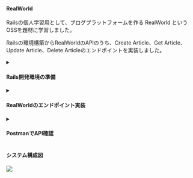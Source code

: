 #### RealWorld
Railsの個人学習用として、ブログプラットフォームを作る RealWorld という OSSを題材に学習しました。

Railsの環境構築からRealWorldのAPIのうち、Create Article、Get Article、Update Article、Delete Articleのエンドポイントを実装しました。

<details>
<summary><h4>Rails開発環境の準備</h4></summary>

下記の開発環境で実施しました。

##### 開発環境
- Edition: Windows 11 Home, Version: 22H2, OSビルド: 22621.1702
- WSL2
- Docker Desktop for Windows: 4.20.1 (110738)
- Docker Engine: 24.0.2
- Docker Compose: v2.18.1
- Ruby: 3.2.2
- Rails: 7.0.5
- MySQL: 8.0.33

次に、ディレクトリは下記の構成にしました。
ディレクトリ名は適宜変えて下さい。

##### ディレクトリ構成
real_world<br>
├realworld<br>
│├Gemfile<br>
│├Gemfile.lock<br>
│├entrypoint.sh<br>
│└Dockerfile<br>
└docker-compose.yml

各種設定ファイルを作成、記述していきます。
まずは、必要なディレクト・ファイルを作成します。

```terminal:console
mkdir real_world
cd real_world

mkdir realworld
touch docker-compose.yml

touch ./realworld/Gemfile
touch ./realworld/Gemfile.lock
touch ./realworld/entrypoint.sh
touch ./realworld/Dockerfile

```

次に、各ファイルを記述していきます。

##### Gemfile
```text:Gemfile
source 'https://rubygems.org'
gem 'rails', '~>7.0.5'
```
Railsは最新の7.0.5を使用しました。
Railsのバージョンは下記サイトから確認して下さい。

https://rubygems.org

##### Gemfile.lock
```text:Gemfile.lock
```
Gemfile.lockファイルはビルド後に、バージョン等の情報が記載されるので、現状は空ファイルのままで大丈夫です。

##### entrypoint.sh
```shell:entrypoint.sh
#!/bin/bash
set -e
rm -f /api/tmp/pids/server.pid
exec "$@"
```
Railsにはサーバー内にserver.pidというファイルが先に存在していたときに、サーバーが再起動できなくなる問題があります。それを回避するためのスクリプトを作成します。

##### Dockerfile
```dockerfile:Dockerfile
FROM ruby:latest
ARG RUBYGEMS_VERSION=3.4.6
RUN mkdir /api
WORKDIR /api
COPY Gemfile /api/Gemfile
COPY Gemfile.lock /api/Gemfile.lock
RUN gem update --system ${RUBYGEMS_VERSION} && \
    bundle install
COPY . /api
COPY entrypoint.sh /usr/bin/
RUN chmod +x /usr/bin/entrypoint.sh
ENTRYPOINT ["entrypoint.sh"]
CMD ["rails", "server", "-b", "0.0.0.0"]
```
おおまかに内容を説明すると、イメージを指定した後にコンテナ内にapiというディレクトリを作成し、作業ディレクトリを指定しています。
次に、ローカルのGemfileとGemfile.lockをコンテナ内にコピーし、その後に、Gemをインストールします。
最後に、コンテナ起動時に実行するスクリプトをコピーし、実行権限を与えて、エンドポイントを設定。コンテナ起動時にRailsサーバが起動するようにしてあります。

##### docker-compose.yml
```yml:docker-compose.yml
version: '3'
services:
  api:
    build: ./realworld/
    command: /bin/sh -c "rm -f tmp/pids/server.pid && bundle exec rails s -p 3000 -b '0.0.0.0'"
    volumes:
      - ./realworld:/api
    ports:
      - 3000:3000
    depends_on:
      - db
    tty: true
    stdin_open: true
  db:
    image: mysql:latest
    command: mysqld --character-set-server=utf8 --collation-server=utf8_unicode_ci
    volumes:
      - db-volume:/var/lib/mysql
    environment:
      MYSQL_ROOT_PASSWORD: password
      TZ: "Asia/Tokyo"
    ports:
      - "3306:3306"
volumes:
  db-volume:
```

おおまかに内容を説明すると、apiというサービス名を指定して、realworld配下のDockerfileを基にイメージをビルドしています。
volumesではローカルのrealworldディレクトリをコンテナ内のapiディレクトリにマウントしています。
depends_onでは、サービスの依存関係を指定しています。今回のように記述した場合、起動時には、db→apiの順に起動します。また、停止時には、api→dbの順に停止します。
また、dbサービスには最新のMySQLイメージを指定しています。
文字化け防止のために、utf8を指定しました。
volumesを記述するとコンテナを作り直したとしてもPCにデータを保存する領域が作成されるので今回はdb-volumesをボリュームしました。

##### docker compose run & build
```text:console
docker compose run api rails new . --force --database=mysql --api
docker compose build
```
apiモードでRailsプロジェクトを作成します。
docker compose runでは引数に指定したサービスのコンテナ内でコマンドを実行します。
api：docker-compose.ymlのservices直下のサービス名
--force：上書きオプション
--database=mysql：使用するデータベース
--api：APIモードの指定

Railsプロジェクトが作成できたら、イメージをビルドします。

##### データベース設定
```yml:./realworld/config/database.yml
default: &default
  adapter: mysql2
  encoding: utf8mb4
  pool: <%= ENV.fetch("RAILS_MAX_THREADS") { 5 } %>
  username: root
  password: password
  host: db
```
./realworld/config/database.ymlを編集します。
デフォルトではpasswordが空白、hostがlocalhostとなっているのでdocker上で設定した値に修正します。

##### データベースの作成
```text:console
docker compose up -d
docker compose exec api rails db:create
```
docker compose up -dでコンテナをバックグランドで実行。
docker compose exec api rails db:createでデータベースを作成しています。

##### コンテナ起動確認とRailsロゴの表示確認
```docker:console
docker-compose ps
NAME                IMAGE               COMMAND                  SERVICE             CREATED             STATUS
     PORTS
real_world-api-1    real_world-api      "entrypoint.sh /bin/…"   api                 34 hours ago        Up 10 minutes       0.0.0.0:3000->3000/tcp
real_world-db-1     mysql:latest        "docker-entrypoint.s…"   db                  34 hours ago        Up 10 minutes       0.0.0.0:3306->3306/tcp, 33060/tcp
```
docker-compose psコマンドでコンテナ情報を確認。
apiとdbが起動(up,running)している事が確認出来たら、下記のアドレスにアクセスしてみましょう。<br>
http://localhost:3000

Railsのロゴが表示されたら成功です。

##### CORS設定
忘れないうちにCORS設定をしておきます。
Gemfileに記載されている下記の部分のコメントアウトを解除します。

```text:Gemfile
gem "rack-cors"
```
コメントアウトして、gemが追加されたのでbundle installします。

```docker:console
docker compose exec api bundle install
```

config/initializers/cors.rbのRails.application.config.middleware.insert_before以下をコメントアウトします。
originsの部分はlocalhost:3000に置き換えて下さい。

```ruby:realworld/config/initializers/cors.rb
Rails.application.config.middleware.insert_before 0, Rack::Cors do
  allow do
    origins "localhost:3000"

    resource "*",
      headers: :any,
      methods: [:get, :post, :put, :patch, :delete, :options, :head]
  end
end
```
</details>

<details>
<summary><h4>RealWorldのエンドポイント実装</h4></summary>

環境構築が出来たら、エンドポイントを作成する為、Model・Controller・ルートの設定をしていきます。

#### Model
Articleに必要なtitle, description, body, slugの型情報を記載し、マイグレーションを実行して、データベースにこの新しいテーブルを作成します。

```docker:console
rails generate model Article title:string description:text body:text slug:string
rails db:migrate
```

これでModelが作成されました。

#### Controller
次に、 ArticlesControllerを作成します。 このControllerは、記事の作成、取得、更新、削除を担当します。 Controllerを作成するには、次のコマンドを実行します。

```docker:console
rails generate controller Articles
```

作成したControllerに以下のアクションを追加します：

```ruby:controller.rb
class Api::ArticlesController < ApplicationController
  before_action :set_article, only: [:show, :update, :destroy]

  # POST /articles
  def create
    @article = Article.new(article_params)
    @article.slug = @article.title.parameterize

    if @article.save
      render json: { article: @article }, status: :created
    else
      render json: @article.errors, status: :unprocessable_entity
    end
  end

  # GET /articles/:slug
  def show
    render json: { article: @article }
  end

  # PATCH/PUT /articles/:slug
  def update
    if @article.update(article_params)
      render json: { article: @article }
    else
      render json: @article.errors, status: :unprocessable_entity
    end
  end

  # DELETE /articles/:slug
  def destroy
    @article.destroy
  end

  private
    def set_article
      @article = Article.find_by_slug!(params[:slug])
    end

    def article_params
      params.require(:article).permit(:title, :description, :body)
    end
end

```

#### Route
最後に、Routeに下記を追加する事で、アクションを有効にします。

```ruby:routes.rb
Rails.application.routes.draw do
  namespace :api do
    resources :articles, param: :slug, only: [:create, :show, :update, :destroy]
  end
end

```

</details>

<details>
<summary><h4>PostmanでAPI確認</h4></summary>
RealWorldのエンドポイントの実装が出来たら、PostmanでAPIをテストします。
下記のURLにアクセスしAPIをテスとしていきます。

https://web.postman.co/


POST, GET, PUT, DELETEそれぞれのアクションを実行するにあたり、下記に示すRealWorldの公式を参照します。

https://realworld-docs.netlify.app/docs/specs/backend-specs/endpoints/#get-article

なお、Article に関わる要素のうち、認証機能及び著者、タグ、お気に入り(favorite) は実装していません。

エンドポイント、HTTPリクエストに対して、HTTPレスポンス(200)が帰ってくればAPIテスト成功です。下記にそれぞれアクションのエンドポイント、HTTPリクエストに対して、HTTPレスポンスを示します。
エンドポイントにはAWS上のインフラにデプロイした下記を使用します。

https://dev-elb.zumens.jp


##### Create Article

- エンドポイント

https://dev-elb.zumens.jp/api/articles

- HTTPリクエスト
```text:body-raw-JSON
{
  "article": {
    "title": "How to train your dragon",
    "description": "Ever wonder how?",
    "body": "You have to believe"
  }
}
```

- HTTPレスポンス
```text:body-raw-JSON
{
  "article": {
    "slug": "how-to-train-your-dragon",
    "title": "How to train your dragon",
    "description": "Ever wonder how?",
    "body": "It takes a Jacobian",
    "createdAt": "2016-02-18T03:22:56.637Z",
    "updatedAt": "2016-02-18T03:48:35.824Z"
    }
}
```

##### Get Article

- エンドポイント

https://dev-elb.zumens.jp/api/articles/:slug

- HTTPリクエスト
```text:body-raw-JSON
```

- HTTPレスポンス
```text:body-raw-JSON
{
  "article": {
    "slug": "how-to-train-your-dragon",
    "title": "How to train your dragon",
    "description": "Ever wonder how?",
    "body": "It takes a Jacobian",
    "createdAt": "2016-02-18T03:22:56.637Z",
    "updatedAt": "2016-02-18T03:48:35.824Z"
    }
}
```
##### Update Article

- エンドポイント

https://dev-elb.zumens.jp/api/articles/:slug

- HTTPリクエスト
```text:body-raw-JSON
{
  "article": {
    "title": "Did you train your dragon?"
  }
}
```

- HTTPレスポンス
```text:body-raw-JSON
{
  "article": {
    "slug": "how-to-train-your-dragon",
    "title": "Did you train your dragon?",
    "description": "Ever wonder how?",
    "body": "It takes a Jacobian",
    "createdAt": "2016-02-18T03:22:56.637Z",
    "updatedAt": "2016-02-18T03:48:35.824Z"
    }
}
```
##### Delete Article

- エンドポイント

https://dev-elb.zumens.jp/api/articles/:slug

- HTTPリクエスト
```text:body-raw-JSON
```

- HTTPレスポンス
```text:body-raw-JSON
```

</details>

<summary><h4>システム構成図</h4></summary>

![](./infra-stracture.svg)

</details>
